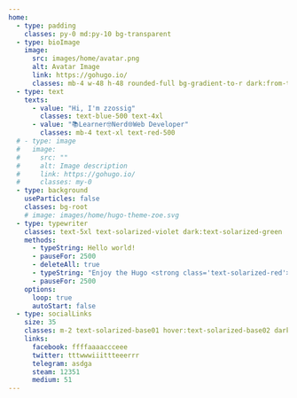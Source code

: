 ```yaml
---
home:
  - type: padding
    classes: py-0 md:py-10 bg-transparent
  - type: bioImage
    image:
      src: images/home/avatar.png
      alt: Avatar Image
      link: https://gohugo.io/
      classes: mb-4 w-48 h-48 rounded-full bg-gradient-to-r dark:from-teal-400 dark:to-blue-500 from-purple-400 via-pink-500 to-red-500
  - type: text
    texts:
      - value: "Hi, I'm zzossig"
        classes: text-blue-500 text-4xl
      - value: "📚Learner🤓Nerd🌐Web Developer"
        classes: mb-4 text-xl text-red-500
  # - type: image
  #   image:
  #     src: ""
  #     alt: Image description
  #     link: https://gohugo.io/
  #     classes: my-0
  - type: background
    useParticles: false
    classes: bg-root
    # image: images/home/hugo-theme-zoe.svg
  - type: typewriter
    classes: text-5xl text-solarized-violet dark:text-solarized-green
    methods:
      - typeString: Hello world!
      - pauseFor: 2500
      - deleteAll: true
      - typeString: "Enjoy the Hugo <strong class='text-solarized-red'>Zoe</strong> theme!"
      - pauseFor: 2500
    options:
      loop: true
      autoStart: false
  - type: socialLinks
    size: 35
    classes: m-2 text-solarized-base01 hover:text-solarized-base02 dark:text-solarized-base1 dark:hover:text-gray-200
    links: 
      facebook: ffffaaaaccceee
      twitter: tttwwwiiittteeerrr
      telegram: asdga
      steam: 12351
      medium: 51
---
```

